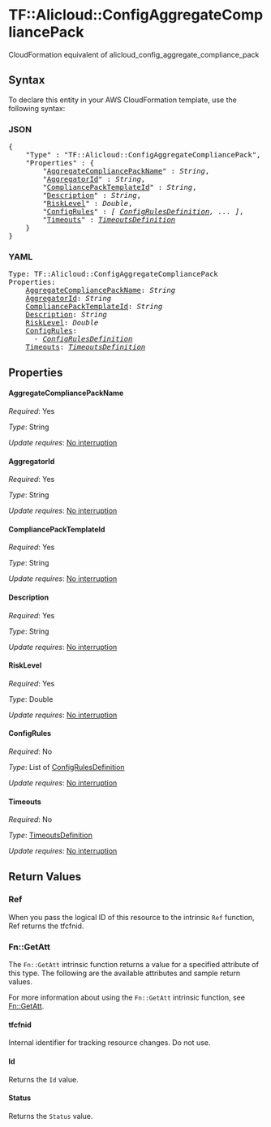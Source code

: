 # TF::Alicloud::ConfigAggregateCompliancePack

CloudFormation equivalent of alicloud_config_aggregate_compliance_pack

## Syntax

To declare this entity in your AWS CloudFormation template, use the following syntax:

### JSON

<pre>
{
    "Type" : "TF::Alicloud::ConfigAggregateCompliancePack",
    "Properties" : {
        "<a href="#aggregatecompliancepackname" title="AggregateCompliancePackName">AggregateCompliancePackName</a>" : <i>String</i>,
        "<a href="#aggregatorid" title="AggregatorId">AggregatorId</a>" : <i>String</i>,
        "<a href="#compliancepacktemplateid" title="CompliancePackTemplateId">CompliancePackTemplateId</a>" : <i>String</i>,
        "<a href="#description" title="Description">Description</a>" : <i>String</i>,
        "<a href="#risklevel" title="RiskLevel">RiskLevel</a>" : <i>Double</i>,
        "<a href="#configrules" title="ConfigRules">ConfigRules</a>" : <i>[ <a href="configrulesdefinition.md">ConfigRulesDefinition</a>, ... ]</i>,
        "<a href="#timeouts" title="Timeouts">Timeouts</a>" : <i><a href="timeoutsdefinition.md">TimeoutsDefinition</a></i>
    }
}
</pre>

### YAML

<pre>
Type: TF::Alicloud::ConfigAggregateCompliancePack
Properties:
    <a href="#aggregatecompliancepackname" title="AggregateCompliancePackName">AggregateCompliancePackName</a>: <i>String</i>
    <a href="#aggregatorid" title="AggregatorId">AggregatorId</a>: <i>String</i>
    <a href="#compliancepacktemplateid" title="CompliancePackTemplateId">CompliancePackTemplateId</a>: <i>String</i>
    <a href="#description" title="Description">Description</a>: <i>String</i>
    <a href="#risklevel" title="RiskLevel">RiskLevel</a>: <i>Double</i>
    <a href="#configrules" title="ConfigRules">ConfigRules</a>: <i>
      - <a href="configrulesdefinition.md">ConfigRulesDefinition</a></i>
    <a href="#timeouts" title="Timeouts">Timeouts</a>: <i><a href="timeoutsdefinition.md">TimeoutsDefinition</a></i>
</pre>

## Properties

#### AggregateCompliancePackName

_Required_: Yes

_Type_: String

_Update requires_: [No interruption](https://docs.aws.amazon.com/AWSCloudFormation/latest/UserGuide/using-cfn-updating-stacks-update-behaviors.html#update-no-interrupt)

#### AggregatorId

_Required_: Yes

_Type_: String

_Update requires_: [No interruption](https://docs.aws.amazon.com/AWSCloudFormation/latest/UserGuide/using-cfn-updating-stacks-update-behaviors.html#update-no-interrupt)

#### CompliancePackTemplateId

_Required_: Yes

_Type_: String

_Update requires_: [No interruption](https://docs.aws.amazon.com/AWSCloudFormation/latest/UserGuide/using-cfn-updating-stacks-update-behaviors.html#update-no-interrupt)

#### Description

_Required_: Yes

_Type_: String

_Update requires_: [No interruption](https://docs.aws.amazon.com/AWSCloudFormation/latest/UserGuide/using-cfn-updating-stacks-update-behaviors.html#update-no-interrupt)

#### RiskLevel

_Required_: Yes

_Type_: Double

_Update requires_: [No interruption](https://docs.aws.amazon.com/AWSCloudFormation/latest/UserGuide/using-cfn-updating-stacks-update-behaviors.html#update-no-interrupt)

#### ConfigRules

_Required_: No

_Type_: List of <a href="configrulesdefinition.md">ConfigRulesDefinition</a>

_Update requires_: [No interruption](https://docs.aws.amazon.com/AWSCloudFormation/latest/UserGuide/using-cfn-updating-stacks-update-behaviors.html#update-no-interrupt)

#### Timeouts

_Required_: No

_Type_: <a href="timeoutsdefinition.md">TimeoutsDefinition</a>

_Update requires_: [No interruption](https://docs.aws.amazon.com/AWSCloudFormation/latest/UserGuide/using-cfn-updating-stacks-update-behaviors.html#update-no-interrupt)

## Return Values

### Ref

When you pass the logical ID of this resource to the intrinsic `Ref` function, Ref returns the tfcfnid.

### Fn::GetAtt

The `Fn::GetAtt` intrinsic function returns a value for a specified attribute of this type. The following are the available attributes and sample return values.

For more information about using the `Fn::GetAtt` intrinsic function, see [Fn::GetAtt](https://docs.aws.amazon.com/AWSCloudFormation/latest/UserGuide/intrinsic-function-reference-getatt.html).

#### tfcfnid

Internal identifier for tracking resource changes. Do not use.

#### Id

Returns the <code>Id</code> value.

#### Status

Returns the <code>Status</code> value.

